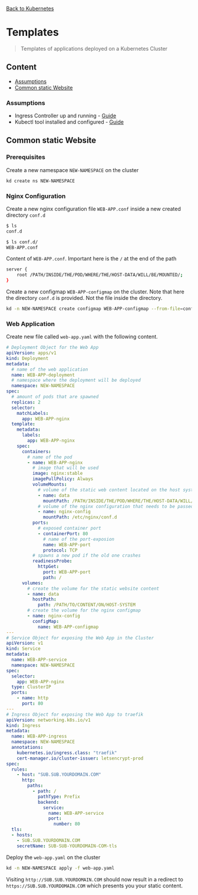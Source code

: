 [Back to Kubernetes](../README.md)

# Templates
> Templates of applications deployed on a Kubernetes Cluster

## Content
- [Assumptions](#assumptions)
- [Common static Website](#common-static-website)

<p id="assumptions">

### Assumptions
- Ingress Controller up and running - [Guide](../setup/k3s/ingress-controller.md)
- Kubectl tool installed and configured - [Guide](tbd)

<p id="common-static-website">

## Common static Website

### Prerequisites
Create a new namespace `NEW-NAMESPACE` on the cluster
```bash
kd create ns NEW-NAMESPACE
```

### Nginx Configuration
Create a new nginx configuration file `WEB-APP.conf` inside a new created directory `conf.d`
```bash
$ ls
conf.d

$ ls conf.d/
WEB-APP.conf
```
Content of `WEB-APP.conf`. Important here is the `/` at the end of the path
```bash
server {
	root /PATH/INSIDE/THE/POD/WHERE/THE/HOST-DATA/WILL/BE/MOUNTED/;
}
```

Create a new configmap `WEB-APP-configmap` on the cluster. Note that here the directory `conf.d` is provided. Not the file inside the directory.
```bash
kd -n NEW-NAMESPACE create configmap WEB-APP-configmap --from-file=conf.d
```

### Web Application
Create new file called `web-app.yaml` with the following content. 
```yaml
# Deployment Object for the Web App
apiVersion: apps/v1
kind: Deployment
metadata:
  # name of the web application
  name: WEB-APP-deployment
  # namespace where the deployment will be deployed
  namespace: NEW-NAMESPACE
spec:
  # amount of pods that are spawned
  replicas: 2
  selector:
    matchLabels:
      app: WEB-APP-nginx
  template:
    metadata:
      labels:
        app: WEB-APP-nginx
    spec:
      containers:
        # name of the pod
        - name: WEB-APP-nginx
          # image that will be used
          image: nginx:stable
          imagePullPolicy: Always
          volumeMounts:
            # volume of the static web content located on the host system
            - name: data
              mountPath: /PATH/INSIDE/THE/POD/WHERE/THE/HOST-DATA/WILL/BE/MOUNTED
            # volume of the nginx configuration that needs to be passed to the pod
            - name: nginx-config
              mountPath: /etc/nginx/conf.d
          ports:
            # exposed container port
            - containerPort: 80
              # name of the port-exposion
              name: WEB-APP-port
              protocol: TCP
          # spawns a new pod if the old one crashes
          readinessProbe: 
            httpGet:
              port: WEB-APP-port
              path: /
      volumes:
        # create the volume for the static website content
        - name: data
          hostPath: 
            path: /PATH/TO/CONTENT/ON/HOST-SYSTEM
        # create the volume for the nginx configmap
        - name: nginx-config
          configMap:
            name: WEB-APP-configmap
---
# Service Object for exposing the Web App in the Cluster
apiVersion: v1
kind: Service
metadata:
  name: WEB-APP-service
  namespace: NEW-NAMESPACE
spec:
  selector:
    app: WEB-APP-nginx
  type: ClusterIP
  ports:
    - name: http
      port: 80
---
# Ingress Object for exposing the Web App to traefik
apiVersion: networking.k8s.io/v1
kind: Ingress
metadata:
  name: WEB-APP-ingress
  namespace: NEW-NAMESPACE
  annotations:
    kubernetes.io/ingress.class: "traefik"
    cert-manager.io/cluster-issuer: letsencrypt-prod
spec: 
  rules:
    - host: "SUB.SUB.YOURDOMAIN.COM"
      http:
        paths:
          - path: /
            pathType: Prefix
            backend:
              service: 
                name: WEB-APP-service
                port: 
                  number: 80
  tls:
  - hosts:
    - SUB.SUB.YOURDOMAIN.COM
    secretName: SUB-SUB-YOURDOMAIN-COM-tls
```

Deploy the `web-app.yaml` on the cluster
```bash
kd -n NEW-NAMESPACE apply -f web-app.yaml
```

Visiting `http://SUB.SUB.YOURDOMAIN.COM` should now result in a redirect to `https://SUB.SUB.YOURDOMAIN.COM` which presents you your static content.